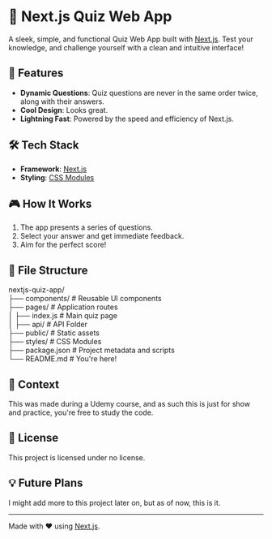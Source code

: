 # 🧠 Next.js Quiz Web App

A sleek, simple, and functional Quiz Web App built with [Next.js](https://nextjs.org). Test your knowledge, and challenge yourself with a clean and intuitive interface!

## 🚀 Features

- **Dynamic Questions**: Quiz questions are never in the same order twice, along with their answers.
- **Cool Design**: Looks great.
- **Lightning Fast**: Powered by the speed and efficiency of Next.js.

## 🛠️ Tech Stack

- **Framework**: [Next.js](https://nextjs.org)
- **Styling**: [CSS Modules](https://nextjs.org/docs/basic-features/built-in-css-support)

## 🎮 How It Works

1. The app presents a series of questions.
2. Select your answer and get immediate feedback.
3. Aim for the perfect score!

## 📁 File Structure

nextjs-quiz-app/<br>
├── components/ # Reusable UI components<br>
├── pages/ # Application routes<br>
│ ├── index.js # Main quiz page<br>
│ ├── api/ # API Folder<br>
├── public/ # Static assets<br>
├── styles/ # CSS Modules<br>
├── package.json # Project metadata and scripts<br>
└── README.md # You're here!<br>

## 🤝 Context

This was made during a Udemy course, and as such this is just for show and practice, you're free to study the code.

## 📜 License

This project is licensed under no license.

## 💡 Future Plans

I might add more to this project later on, but as of now, this is it.

---

Made with ❤️ using [Next.js](https://nextjs.org).
